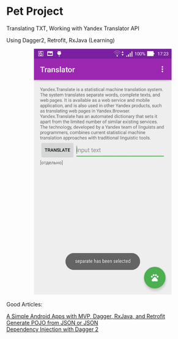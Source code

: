 # Pet Project

Translating TXT, Working with Yandex Translator API

Using Dagger2, Retrofit, RxJava (Learning)

<p align="center">
  <img src="assets/main_screen.jpg" width="360" height="640"/>
</p>

Good Articles:

<a href="https://medium.com/@nurrohman/a-simple-android-apps-with-mvp-dagger-rxjava-and-retrofit-4edb214a66d7#.ijmnkqzgn">A Simple Android Apps with MVP, Dagger, RxJava, and Retrofit</a><br/>
<a href="http://www.jsonschema2pojo.org/">Generate POJO from JSON or JSON</a><br/>
<a href="https://github.com/codepath/android_guides/wiki/Dependency-Injection-with-Dagger-2">Dependency Injection with Dagger 2</a>
